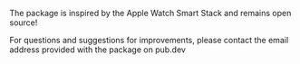 

The package is inspired by the Apple Watch Smart Stack and remains open source!

For questions and suggestions for improvements, please contact the email address provided with the package on pub.dev